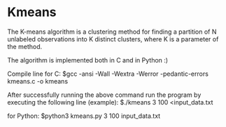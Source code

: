 # Kmeans

The K-means algorithm is a clustering method for finding a partition of N unlabeled
observations into K distinct clusters, where K is a parameter of the method. 

The algorithm is implemented both in C and in Python :)

Compile line for C: $gcc -ansi -Wall -Wextra -Werror -pedantic-errors kmeans.c -o kmeans

After successfully running the above command run the program by executing the following line (example): $./kmeans 3 100 <input_data.txt

for Python: $python3 kmeans.py 3 100 input_data.txt
